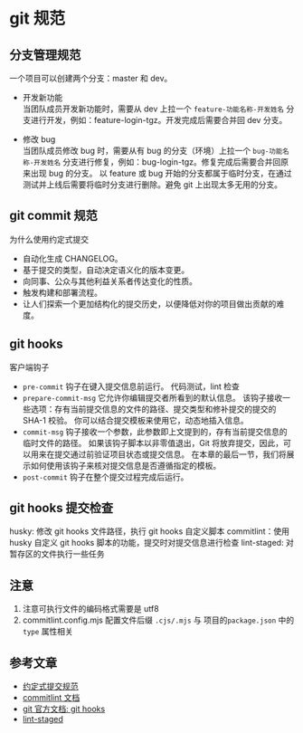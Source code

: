 # git 规范

## 分支管理规范
一个项目可以创建两个分支：master 和 dev。

- 开发新功能   
  当团队成员开发新功能时，需要从 dev 上拉一个 `feature-功能名称-开发姓名` 分支进行开发，例如：feature-login-tgz。开发完成后需要合并回 dev 分支。

- 修改 bug   
  当团队成员修改 bug 时，需要从有 bug 的分支（环境）上拉一个 `bug-功能名称-开发姓名` 分支进行修复，例如：bug-login-tgz。修复完成后需要合并回原来出现 bug 的分支。
  以 feature 或 bug 开始的分支都属于临时分支，在通过测试并上线后需要将临时分支进行删除。避免 git 上出现太多无用的分支。


## git commit 规范
为什么使用约定式提交
- 自动化生成 CHANGELOG。
- 基于提交的类型，自动决定语义化的版本变更。
- 向同事、公众与其他利益关系者传达变化的性质。
- 触发构建和部署流程。
- 让人们探索一个更加结构化的提交历史，以便降低对你的项目做出贡献的难度。


## git hooks
客户端钩子
- `pre-commit` 钩子在键入提交信息前运行。 代码测试，lint 检查
- `prepare-commit-msg` 它允许你编辑提交者所看到的默认信息。 该钩子接收一些选项：存有当前提交信息的文件的路径、提交类型和修补提交的提交的 SHA-1 校验。 你可以结合提交模板来使用它，动态地插入信息。
- `commit-msg` 钩子接收一个参数，此参数即上文提到的，存有当前提交信息的临时文件的路径。 如果该钩子脚本以非零值退出，Git 将放弃提交，因此，可以用来在提交通过前验证项目状态或提交信息。 在本章的最后一节，我们将展示如何使用该钩子来核对提交信息是否遵循指定的模板。
- `post-commit` 钩子在整个提交过程完成后运行。


## git hooks 提交检查
husky: 修改 git hooks 文件路径，执行 git hooks 自定义脚本
commitlint：使用 husky 自定义 git hooks 脚本的功能，提交时对提交信息进行检查
lint-staged: 对暂存区的文件执行一些任务



## 注意
1. 注意可执行文件的编码格式需要是 utf8
2. commitlint.config.mjs 配置文件后缀 `.cjs/.mjs` 与 项目的`package.json` 中的 `type` 属性相关


## 参考文章
- [约定式提交规范](https://www.conventionalcommits.org/zh-hans/v1.0.0/)
- [commitlint 文档](https://commitlint.js.org/#/reference-configuration)
- [git 官方文档: git hooks](https://git-scm.com/book/zh/v2/%E8%87%AA%E5%AE%9A%E4%B9%89-Git-Git-%E9%92%A9%E5%AD%90)
- [lint-staged](https://www.npmjs.com/package/lint-staged)